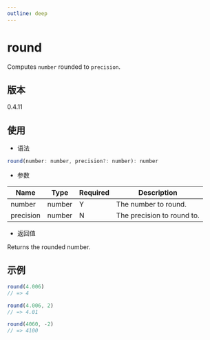 ```yaml
---
outline: deep
---
```


# round

Computes `number` rounded to `precision`.

## 版本

0.4.11

## 使用

- 语法

```js
round(number: number, precision?: number): number
```

- 参数

| Name        | Type        | Required | Description                       |
|-------------|-------------|----------|-----------------------------------|
| number      | number      | Y        | The number to round.  |
| precision      | number      | N        | The precision to round to. |

- 返回值

Returns the rounded number.

## 示例

```js
round(4.006)
// => 4

round(4.006, 2)
// => 4.01

round(4060, -2)
// => 4100
```
